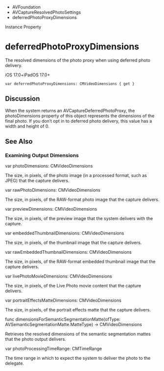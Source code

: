 

- AVFoundation
- AVCaptureResolvedPhotoSettings
-  deferredPhotoProxyDimensions 

Instance Property

# deferredPhotoProxyDimensions

The resolved dimensions of the photo proxy when using deferred photo delivery.

iOS 17.0+iPadOS 17.0+

``` source
var deferredPhotoProxyDimensions: CMVideoDimensions { get }
```

## Discussion

When the system returns an AVCaptureDeferredPhotoProxy, the photoDimensions property of this object represents the dimensions of the final photo. If you don’t opt in to deferred photo delivery, this value has a width and height of 0.

## See Also

### Examining Output Dimensions

var photoDimensions: CMVideoDimensions

The size, in pixels, of the photo image (in a processed format, such as JPEG) that the capture delivers.

var rawPhotoDimensions: CMVideoDimensions

The size, in pixels, of the RAW-format photo image that the capture delivers.

var previewDimensions: CMVideoDimensions

The size, in pixels, of the preview image that the system delivers with the capture.

var embeddedThumbnailDimensions: CMVideoDimensions

The size, in pixels, of the thumbnail image that the capture delivers.

var rawEmbeddedThumbnailDimensions: CMVideoDimensions

The size, in pixels, of the RAW-format embedded thumbnail image that the capture delivers.

var livePhotoMovieDimensions: CMVideoDimensions

The size, in pixels, of the Live Photo movie content that the capture delivers.

var portraitEffectsMatteDimensions: CMVideoDimensions

The size, in pixels, of the portrait effects matte that the capture delivers.

func dimensionsForSemanticSegmentationMatte(ofType: AVSemanticSegmentationMatte.MatteType) -> CMVideoDimensions

Retrieves the resolved dimensions of the semantic segmentation mattes that the photo output delivers.

var photoProcessingTimeRange: CMTimeRange

The time range in which to expect the system to deliver the photo to the delegate.

